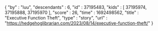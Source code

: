 {
  "by" : "luu",
  "descendants" : 6,
  "id" : 37195483,
  "kids" : [ 37195974, 37195888, 37195970 ],
  "score" : 26,
  "time" : 1692498562,
  "title" : "Executive Function Theft",
  "type" : "story",
  "url" : "https://hedgehoglibrarian.com/2023/08/14/executive-function-theft/"
}
